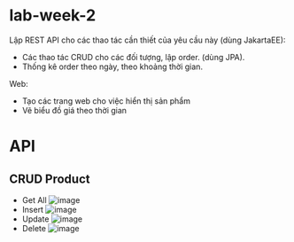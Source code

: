 
# lab-week-2

Lập REST API cho các thao tác cần thiết của yêu cầu này (dùng JakartaEE):
- Các thao tác CRUD cho các đối tượng, lập order. (dùng JPA).
- Thống kê order theo ngày, theo khoảng thời gian.

Web:
- Tạo các trang web cho việc hiển thị sản phẩm
- Vẽ biểu đồ giá theo thời gian

# API
## CRUD Product

- Get All
![image](https://github.com/Hoafng/NguyenVanHoang_week_02/blob/main/demo/R%20product.png)
- Insert
![image](https://github.com/Hoafng/NguyenVanHoang_week_02/blob/main/demo/C%20product.png)
- Update
![image](https://github.com/Hoafng/NguyenVanHoang_week_02/blob/main/demo/U%20Product.png)
- Delete
![image](https://github.com/Hoafng/NguyenVanHoang_week_02/blob/main/demo/D%20product.png)







